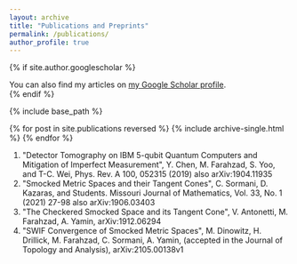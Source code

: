 ```yaml
---
layout: archive
title: "Publications and Preprints"
permalink: /publications/
author_profile: true
---
```


{% if site.author.googlescholar %}
  <div class="wordwrap">You can also find my articles on <a href="{{https://scholar.google.ca/citations?hl=en&user=g5CyVNcAAAAJ}}">my Google Scholar profile</a>.</div>
{% endif %}

{% include base_path %}

{% for post in site.publications reversed %}
  {% include archive-single.html %}
{% endfor %}


1. "Detector Tomography on IBM 5-qubit Quantum Computers and Mitigation of Imperfect Measurement", Y. Chen, M. Farahzad, S. Yoo, and T-C. Wei, Phys. Rev. A 100, 052315 (2019) also arXiv:1904.11935
2. "Smocked Metric Spaces and their Tangent Cones", C. Sormani, D. Kazaras, and Students. Missouri
Journal of Mathematics, Vol. 33, No. 1 (2021) 27-98 also arXiv:1906.03403
3. "The Checkered Smocked Space and its Tangent Cone", V. Antonetti, M. Farahzad, A. Yamin,
arXiv:1912.06294
4. "SWIF Convergence of Smocked Metric Spaces", M. Dinowitz, H. Drillick, M. Farahzad, C. Sormani,
A. Yamin, (accepted in the Journal of Topology and Analysis), arXiv:2105.00138v1
